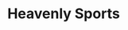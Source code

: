 ---
layout: post
title: Heavenly Sports
location: Lake Tahoe, CA
tags:
- signs
image: /images/portfolio/heavenly-sports.jpg
imgurl:
---